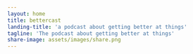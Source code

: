 ```yaml
---
layout: home
title: bettercast
landing-title: 'a podcast about getting better at things'
tagline: 'The podcast about getting better at things'
share-image: assets/images/share.png
---
```

